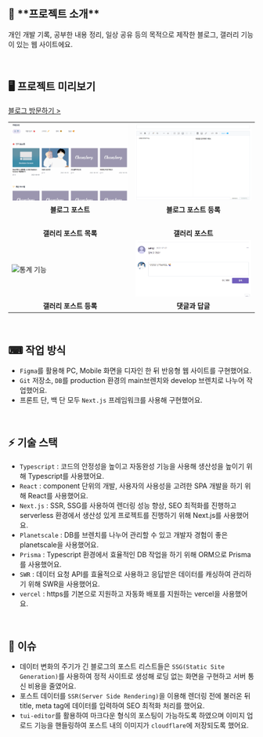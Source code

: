 ## 🥅 \***\*프로젝트 소개\*\***

개인 개발 기록, 공부한 내용 정리, 일상 공유 등의 목적으로 제작한 블로그, 갤러리 기능이 있는 웹 사이트에요.

<br/>

## 🖥 프로젝트 미리보기

[블로그 방문하기 >](https://chanstory.dev)

<table>
  <tr>
    <td width="350px">
        <img src="./public/images/readme/blogPostDetail.gif" style="width: 100%; height: auto;" alt="통계 기능"/>
    </td>
    <td width="350px">
        <img src="./public/images/readme/blogPostRegist.gif" style="width: 100%; height: auto;" alt=""/>
    </td>
  </tr>
  <tr>
    <td rowspan="1" align="center">
        <b>블로그 포스트</b>
    </td>
    <td rowspan="1" align="center">
        <b>블로그 포스트 등록</b>
    </td>
  </tr>
  <tr>
    <td width="350px">
        <img src="./public/images/readme/galleryPostList.gif" style="width: 100%; height: auto;" alt=""/>
    </td>
    <td width="350px">
        <img src="./public/images/readme/galleryPostDetail.gif" style="width: 100%; height: auto;" alt=""/>
    </td>
  </tr>
  <tr>
    <td rowspan="1" align="center">
        <b>갤러리 포스트 목록</b>
    </td>
    <td rowspan="1" align="center">
        <b>갤러리 포스트 </b>
    </td>
  </tr>
  <tr>
    <td width="350px">
        <img src="./public/images/readme/galleryPostRegist.gif" style="width: 100%; height: auto;" alt="통계 기능"/>
    </td>
    <td width="350px">
        <img src="./public/images/readme/comments.gif" style="width: 100%; height: auto;" alt=""/>
    </td>
  </tr>
  <tr>
    <td rowspan="1" align="center">
        <b>갤러리 포스트 등록</b>
    </td>
    <td rowspan="1" align="center">
        <b>댓글과 답글</b>
    </td>
  </tr>
</table>

<br/>

## ⌨ 작업 방식

- `Figma`를 활용해 PC, Mobile 화면을 디자인 한 뒤 반응형 웹 사이트를 구현했어요.
- `Git` 저장소, `DB`를 production 환경의 main브렌치와 develop 브렌치로 나누어 작업했어요.
- 프론트 단, 백 단 모두 `Next.js` 프레임워크를 사용해 구현했어요.

<br/>

## ⚡ 기술 스택

- `Typescript` : 코드의 안정성을 높이고 자동완성 기능을 사용해 생산성을 높이기 위해 Typescript를 사용했어요.
- `React` : component 단위의 개발, 사용자의 사용성을 고려한 SPA 개발을 하기 위해 React를 사용했어요.
- `Next.js` : SSR, SSG를 사용하여 렌더링 성능 향상, SEO 최적화를 진행하고 serverless 환경에서 생산성 있게 프로젝트를 진행하기 위해 Next.js를 사용했어요.
- `Planetscale` : DB를 브렌치를 나누어 관리할 수 있고 개발자 경험이 좋은 planetscale을 사용했어요.
- `Prisma` : Typescript 환경에서 효율적인 DB 작업을 하기 위해 ORM으로 Prisma를 사용했어요.
- `SWR` : 데이터 요청 API를 효율적으로 사용하고 응답받은 데이터를 캐싱하여 관리하기 위해 SWR을 사용했어요.
- `vercel` : https를 기본으로 지원하고 자동화 배포를 지원하는 vercel을 사용했어요.

<br/>

## 🌠 이슈

- 데이터 변화의 주기가 긴 블로그의 포스트 리스트들은 `SSG(Static Site Generation)`를 사용하여 정적 사이트로 생성해 로딩 없는 화면을 구현하고 서버 통신 비용을 줄였어요.
- 포스트 데이터를 `SSR(Server Side Rendering)`을 이용해 렌더링 전에 불러온 뒤 title, meta tag에 데이터를 입력하여 SEO 최적화 처리를 했어요.
- `tui-editor`를 활용하여 마크다운 형식의 포스팅이 가능하도록 하였으며 이미지 업로드 기능을 핸들링하여 포스트 내의 이미지가 `cloudflare`에 저장되도록 했어요.

<br/>
